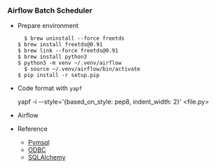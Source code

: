 ### Airflow Batch Scheduler

* Prepare environment

    ```
	  $ brew uninstall --force freetds
    $ brew install freetds@0.91
    $ brew link --force freetds@0.91
    $ brew install python3
    $ python3 -m venv ~/.venv/airflow
	  $ source ~/.venv/airflow/bin/activate
    $ pip install -r setup.pip
    ```

* Code format with `yapf`

    yapf -i --style='{based_on_style: pep8, indent_width: 2}' <file.py>

* Airflow

* Reference

    - [Pymsql](http://gree2.github.io/python/setup/2017/04/19/python-instal-pymssql-on-mac)
    - [ODBC](https://github.com/mkleehammer/pyodbc/wiki/Connecting-to-SQL-Server-from-Mac-OSX)
    - [SQLAlchemy](http://thelaziestprogrammer.com/sharrington/databases/connecting-to-sql-server-with-sqlalchemy)